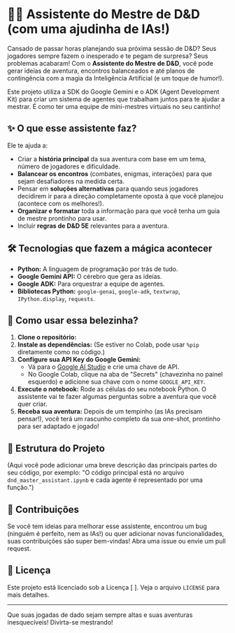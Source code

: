 # 🧙‍♂️ Assistente do Mestre de D&D (com uma ajudinha de IAs!)

Cansado de passar horas planejando sua próxima sessão de D&D? Seus jogadores sempre fazem o inesperado e te pegam de surpresa? Seus problemas acabaram! Com o **Assistente do Mestre de D&D**, você pode gerar ideias de aventura, encontros balanceados e até planos de contingência com a magia da Inteligência Artificial (e um toque de humor!).

Este projeto utiliza a SDK do Google Gemini e o ADK (Agent Development Kit) para criar um sistema de agentes que trabalham juntos para te ajudar a mestrar. É como ter uma equipe de mini-mestres virtuais no seu cantinho!

## ✨ O que esse assistente faz?

Ele te ajuda a:

*   Criar a **história principal** da sua aventura com base em um tema, número de jogadores e dificuldade.
*   **Balancear os encontros** (combates, enigmas, interações) para que sejam desafiadores na medida certa.
*   Pensar em **soluções alternativas** para quando seus jogadores decidirem ir para a direção completamente oposta à que você planejou (acontece com os melhores!).
*   **Organizar e formatar** toda a informação para que você tenha um guia de mestre prontinho para usar.
*   Incluir **regras de D&D 5E** relevantes para a aventura.

## 🛠️ Tecnologias que fazem a mágica acontecer

*   **Python:** A linguagem de programação por trás de tudo.
*   **Google Gemini API:** O cérebro que gera as ideias.
*   **Google ADK:** Para orquestrar a equipe de agentes.
*   **Bibliotecas Python:** `google-genai`, `google-adk`, `textwrap`, `IPython.display`, `requests`.

## 🚀 Como usar essa belezinha?

1.  **Clone o repositório:**
2.  **Instale as dependências:**
(Se estiver no Colab, pode usar `%pip` diretamente como no código.)
3.  **Configure sua API Key do Google Gemini:**
    *   Vá para o [Google AI Studio](https://aistudio.google.com/preferences/api_key) e crie uma chave de API.
    *   No Google Colab, clique na aba de "Secrets" (chavezinha no painel esquerdo) e adicione sua chave com o nome `GOOGLE_API_KEY`.
4.  **Execute o notebook:** Rode as células do seu notebook Python. O assistente vai te fazer algumas perguntas sobre a aventura que você quer criar.
5.  **Receba sua aventura:** Depois de um tempinho (as IAs precisam pensar!), você terá um rascunho completo da sua one-shot, prontinho para ser adaptado e jogado!

## 📂 Estrutura do Projeto

(Aqui você pode adicionar uma breve descrição das principais partes do seu código, por exemplo: "O código principal está no arquivo `dnd_master_assistant.ipynb` e cada agente é representado por uma função.")

## 🤝 Contribuições

Se você tem ideias para melhorar esse assistente, encontrou um bug (ninguém é perfeito, nem as IAs!) ou quer adicionar novas funcionalidades, suas contribuições são super bem-vindas! Abra uma issue ou envie um pull request.

## 📄 Licença

Este projeto está licenciado sob a Licença [ ]. Veja o arquivo `LICENSE` para mais detalhes.

---

Que suas jogadas de dado sejam sempre altas e suas aventuras inesquecíveis! Divirta-se mestrando!
